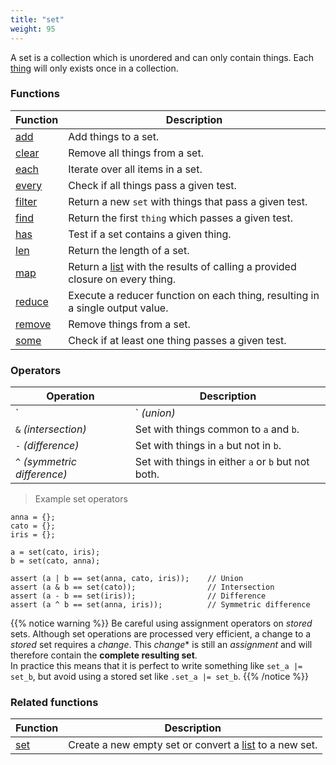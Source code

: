 ```yaml
---
title: "set"
weight: 95
---
```


A set is a collection which is unordered and can only contain things.
Each [thing](../thing) will only exists once in a collection.

### Functions

Function | Description
------ | -----------
[add](./add) | Add things to a set.
[clear](./clear) | Remove all things from a set.
[each](./each) | Iterate over all items in a set.
[every](./every) | Check if all things pass a given test.
[filter](./filter) | Return a new `set` with things that pass a given test.
[find](./find) | Return the first `thing` which passes a given test.
[has](./has) | Test if a set contains a given thing.
[len](./len) | Return the length of a set.
[map](./map) | Return a [list](../list) with the results of calling a provided closure on every thing.
[reduce](./reduce) | Execute a reducer function on each thing, resulting in a single output value.
[remove](./remove) | Remove things from a set.
[some](./some) | Check if at least one thing passes a given test.

### Operators

Operation | Description
--------- | -----------
`|` *(union)* | Set with things from both `a` and `b`.
`&` *(intersection)* | Set with things common to `a` and `b`.
`-` *(difference)* | Set with things in `a` but not in `b`.
`^` *(symmetric difference)* | Set with things in either `a` or `b` but not both.

> Example set operators

```thingsdb,should_pass
anna = {};
cato = {};
iris = {};

a = set(cato, iris);
b = set(cato, anna);

assert (a | b == set(anna, cato, iris));    // Union
assert (a & b == set(cato));                // Intersection
assert (a - b == set(iris));                // Difference
assert (a ^ b == set(anna, iris));          // Symmetric difference
```

{{% notice warning %}}
Be careful using assignment operators on *stored* sets. Although set operations are processed very efficient, a change to a *stored* set requires a *change*. This *change** is still an *assignment* and
will therefore contain the **complete resulting set**. \
In practice this means that it is perfect to write something like `set_a |= set_b`, but avoid using a stored set like `.set_a |= set_b`.
{{% /notice %}}

### Related functions

Function | Description
------ | -----------
[set](../../collection-api/set) | Create a new empty set or convert a [list](../list) to a new set.
